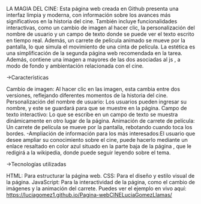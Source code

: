LA MAGIA DEL CINE: Esta página web creada en Github presenta una interfaz limpia y moderna, con información sobre los avances más significativos en la historia del cine. También incluye funcionalidades interactivas, como un cambio de imagen al hacer clic, la personalización del nombre de usuario y un campo de texto donde se puede ver el texto escrito en tiempo real. Además, un carrete de película animado se mueve por la pantalla, lo que simula el movimiento de una cinta de película. La estética es una simplificación de la segunda página web recomendada en la tarea. Además, contiene una imagen a mayores de las dos asociadas al js , a modo de fondo y ambientación relacionada con el cine.

->Características

Cambio de imagen: Al hacer clic en las imagen, esta cambia entre dos versiones, reflejando diferentes momentos de la historia del cine.
Personalización del nombre de usuario: Los usuarios pueden ingresar su nombre, y este se guardará para que se muestre en la página.
Campo de texto interactivo: Lo que se escribe en un campo de texto se muestra dinámicamente en otro lugar de la página.
Animación de carrete de película: Un carrete de película se mueve por la pantalla, rebotando cuando toca los bordes.
-Ampliación de información para los más interesados:El usuario que desee ampliar su conocimiento sobre el cine, puede hacerlo mediante un enlace resaltado en color azul situado en la parte baja de la página , que le redigirá a la wikipedia, donde puede seguir leyendo sobre el tema.

->Tecnologías utilizadas

HTML: Para estructurar la página web.
CSS: Para el diseño y estilo visual de la página.
JavaScript: Para la interactividad de la página, como el cambio de imágenes y la animación del carrete.
Puedes ver el ejemplo en vivo aquí: https://luciagomez1.github.io/Pagina-webCINELuciaGomezLlamas/
